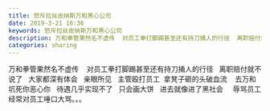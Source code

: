 ```yaml
---
title: 怒斥拉丝皮纳斯万和黑心公司
date: 2019-3-21 16:36
keywords: 怒斥拉丝皮纳斯万和黑心公司
description: 万和拳管果然名不虚传  对员工拳打脚踢甚至还有持刀捅人的行径  离职赔付就不说了  大家都深有体会  亲眼所见  主管殴打员工  拿凳子砸的头破血流  去万和坑死你恶心你  待遇几乎实现不了  只会画大饼  进去就像进了黑社会    辱骂员
categories: sharing
---
```

<td class="t_f" id="postmessage_3275335">

万和拳管果然名不虚传    对员工拳打脚踢甚至还有持刀捅人的行径   离职赔付就不说了   大家都深有体会   亲眼所见   主管殴打员工  拿凳子砸的头破血流    去万和坑死你恶心你   待遇几乎实现不了   只会画大饼   进去就像进了黑社会     辱骂员工经常对员工唾口大骂。。。</td>
